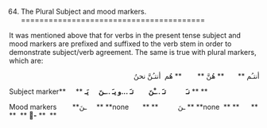 64. The Plural Subject and mood markers.
========================================

It was mentioned above that for verbs in the present tense subject and
mood markers are prefixed and suffixed to the verb stem in order to
demonstrate subject/verb agreement. The same is true with plural
markers, which are:

<p dir="rtl">
أنتـُم **       ** هُنَّ **        ** هُم  أنتـُنَّ نحنُ
</p>

Subject marker**     ** **نـَ            تـَ ..ـْنَ         تـَ ...و
يـَ ..ـنَ      يَـ** ** **

Mood markers        **ـنَ     ** **none       ** **          ـنَ **
**none  ** **      ** **  ** **-ُ** **  **


